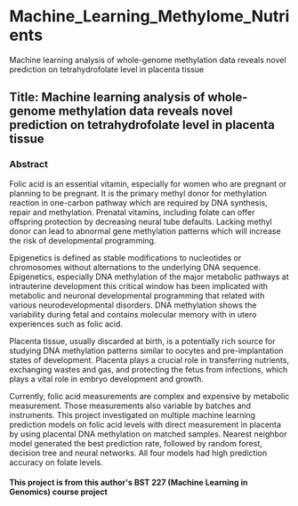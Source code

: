 # Machine_Learning_Methylome_Nutrients
Machine learning analysis of whole-genome methylation data reveals novel prediction on tetrahydrofolate level in placenta tissue

## Title: Machine learning analysis of whole-genome methylation data reveals novel prediction on tetrahydrofolate level in placenta tissue

### Abstract
Folic acid is an essential vitamin, especially for women who are pregnant or planning to be pregnant. It is the primary methyl donor for methylation reaction in one-carbon pathway which are required by DNA synthesis, repair and methylation. Prenatal vitamins, including folate can offer offspring protection by decreasing neural tube defaults. Lacking methyl donor can lead to abnormal gene methylation patterns which will increase the risk of developmental programming. 

Epigenetics is defined as stable modifications to nucleotides or chromosomes without alternations to the underlying DNA sequence. Epigenetics, especially DNA methylation of the major metabolic pathways at intrauterine development this critical window has been implicated with metabolic and neuronal developmental programming that related with various neurodevelopmental disorders. DNA methylation shows the variability during fetal and contains molecular memory with in utero experiences such as folic acid. 

Placenta tissue, usually discarded at birth, is a potentially rich source for studying DNA methylation patterns similar to oocytes and pre-implantation states of development. Placenta plays a crucial role in transferring nutrients, exchanging wastes and gas, and protecting the fetus from infections, which plays a vital role in embryo development and growth.

Currently, folic acid measurements are complex and expensive by metabolic measurement. Those measurements also variable by batches and instruments. This project investigated on multiple machine learning prediction models on folic acid levels with direct measurement in placenta by using placental DNA methylation on matched samples. Nearest neighbor model generated the best prediction rate, followed by random forest, decision tree and neural networks. All four models had high prediction accuracy on folate levels. 

#### This project is from this author's BST 227 (Machine Learning in Genomics) course project
